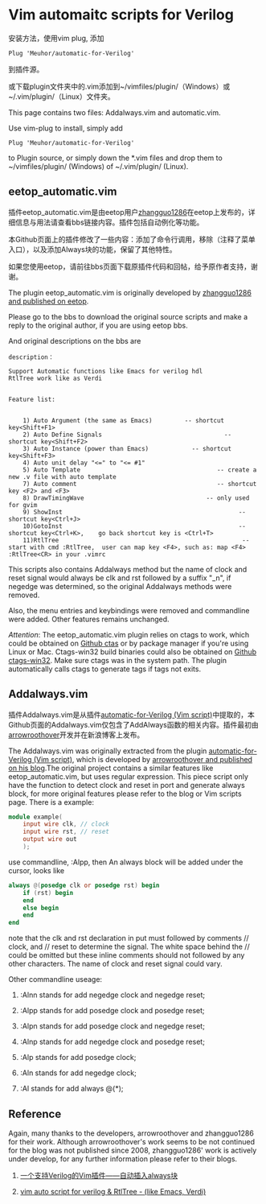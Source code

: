 # Vim automaitc scripts for Verilog

安装方法，使用vim plug, 添加

```
Plug 'Meuhor/automatic-for-Verilog'
```
到插件源。

或下载plugin文件夹中的.vim添加到~/vimfiles/plugin/（Windows）或~/.vim/plugin/（Linux）文件夹。

This page contains two files: Addalways.vim and automatic.vim.

Use vim-plug to install, simply add 

```
Plug 'Meuhor/automatic-for-Verilog'
```

to Plugin source, or simply down the \*.vim files and drop them to ~/vimfiles/plugin/ (Windows) of ~/.vim/plugin/ (Linux).

## eetop_automatic.vim

插件eetop_automatic.vim是由eetop用户[zhangguo1286](http://bbs.eetop.cn/thread-335755-1-1.html)在eetop上发布的，详细信息与用法请查看bbs链接内容。插件包括自动例化等功能。

本Github页面上的插件修改了一些内容：添加了命令行调用，移除（注释了菜单入口），以及添加Always块的功能，保留了其他特性。

如果您使用eetop，请前往bbs页面下载原插件代码和回帖，给予原作者支持，谢谢。

The plugin eetop_automatic.vim is originally developed by [zhangguo1286 and published on eetop](http://bbs.eetop.cn/thread-335755-1-1.html). 

Please go to the bbs to download the original source scripts and make a reply to the original author, if you are using eetop bbs.

And original descriptions on the bbs are

```text
description：

Support Automatic functions like Emacs for verilog hdl
RtlTree work like as Verdi


Feature list:


    1) Auto Argument (the same as Emacs)         -- shortcut key<Shift+F1>
    2) Auto Define Signals                                  -- shortcut key<Shift+F2>
    3) Auto Instance (power than Emacs)            -- shortcut key<Shift+F3>
    4) Auto unit delay "<=" to "<= #1"
    5) Auto Template                                      -- create a new .v file with auto template
    7) Auto comment                                       -- shortcut key <F2> and <F3>
    8) DrawTimingWave                                  -- only used for gvim
    9) ShowInst                                                 -- shortcut key<Ctrl+J>
	10)GotoInst                                                 -- shortcut key<Ctrl+K>,    go back shortcut key is <Ctrl+T>
	11)RtlTree                                                   -- start with cmd :RtlTree,  user can map key <F4>, such as: map <F4> :RtlTree<CR> in your .vimrc
```

This scripts also contains Addalways method but the name of clock and reset signal would always be clk and rst followed by a suffix "\_n", if negedge was determined, so the original Addalways methods were removed.

Also, the menu entries and keybindings were removed and commandline were added. Other features remains unchanged.

*Attention*: The eetop_automatic.vim plugin relies on ctags to work, which could be obtained on [Github ctas](https://github.com/universal-ctags/ctags) or by package manager if you're using Linux or Mac. Ctags-win32 build binaries could also be obtained on [Github ctags-win32](https://github.com/universal-ctags/ctags-win32). Make sure ctags was in the system path. The plugin automatically calls ctags to generate tags if tags not exits.

## Addalways.vim

插件Addalways.vim是从插件[automatic-for-Verilog (Vim script)](https://github.com/vim-scripts/automatic-for-Verilog)中提取的，本Github页面的Addalways.vim仅包含了AddAlways函数的相关内容。插件最初由[arrowroothover](http://blog.sina.com.cn/arrowroothover)开发并在新浪博客上发布。

The Addalways.vim was originally extracted from the plugin [automatic-for-Verilog (Vim script)](https://github.com/vim-scripts/automatic-for-Verilog), which is developed by [arrowroothover and published on his blog](http://blog.sina.com.cn/arrowroothover).The original project contains a similar features like eetop_automatic.vim, but uses regular expression. This piece script only have the function to detect clock and reset in port and generate always block, for more original features please refer to the blog or Vim scripts page. There is a example:

```verilog
module example(
	input wire clk, // clock
	input wire rst, // reset
	output wire out
	);
```

use commandline, :Alpp, then An always block will be added under the cursor, looks like

```verilog
always @(posedge clk or posedge rst) begin
    if (rst) begin
    end
    else begin
    end
end
```
note that the clk and rst declaration in put must followed by comments // clock, and // reset to determine the signal. The white space behind the // could be omitted but these inline comments should not followed by any other characters. The name of clock and reset signal could vary.

Other commandline useage:

1. :Alnn stands for add negedge clock and negedge reset;

1. :Alpp stands for add posedge clock and posedge reset;

1. :Alpn stands for add posedge clock and negedge reset;

1. :Alnp stands for add negedge clock and posedge reset;

1. :Alp stands for add posedge clock;

1. :Aln stands for add negedge clock;

1. :Al stands for add always @(\*);

## Reference

Again, many thanks to the developers, arrowroothover and zhangguo1286 for their work. Although arrowroothover's work seems to be not continued for the blog was not published since 2008, zhangguo1286' work is actively under develop, for any further information please refer to their blogs.

1. [一个支持Verilog的Vim插件——自动插入always块 ](http://blog.sina.com.cn/s/blog_5acdd0c30100aozv.html)

1. [vim auto script for verilog & RtlTree - (like Emacs, Verdi)](http://bbs.eetop.cn/thread-335755-1-1.html)

